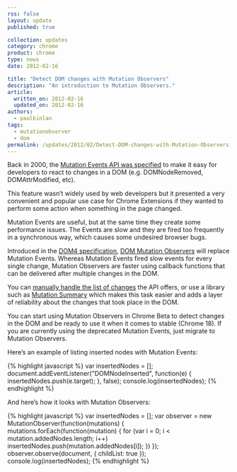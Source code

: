 ```yaml
---
rss: false
layout: update
published: true

collection: updates
category: chrome
product: chrome
type: news
date: 2012-02-16

title: "Detect DOM changes with Mutation Observers"
description: "An introduction to Mutation Observers."
article:
  written_on: 2012-02-16
  updated_on: 2012-02-16
authors:
  - paulkinlan
tags:
  - mutationobserver
  - dom
permalink: /updates/2012/02/Detect-DOM-changes-with-Mutation-Observers
---
```

Back in 2000, the [Mutation Events API was specified](http://www.w3.org/TR/DOM-Level-2-Events/events.html#Events-eventgroupings-mutationevents) to make it easy for developers to react to changes in a DOM (e.g. DOMNodeRemoved, DOMAttrModified, etc).

This feature wasn’t widely used by web developers but it presented a very convenient and popular use case for Chrome Extensions if they wanted to perform some action when something in the page changed.

Mutation Events are useful, but at the same time they create some performance issues. The Events are slow and they are fired too frequently in a synchronous way, which causes some undesired browser bugs.

Introduced in the [DOM4 specification](http://www.w3.org/TR/dom/), [DOM Mutation Observers](http://www.w3.org/TR/dom/#mutation-observers) will replace Mutation Events. Whereas Mutation Events fired slow events for every single change, Mutation Observers are faster using callback functions that can be delivered after multiple changes in the DOM.

You can [manually handle the list of changes](http://www.w3.org/TR/dom/#mutationrecord) the API offers, or use a library such as [Mutation Summary](https://code.google.com/p/mutation-summary/) which makes this task easier and adds a layer of reliability about the changes that took place in the DOM.

You can start using Mutation Observers in Chrome Beta to detect changes in the DOM and be ready to use it when it comes to stable (Chrome 18). If you are currently using  the deprecated Mutation Events, just migrate to Mutation Observers.

Here’s an example of listing inserted nodes with Mutation Events:

{% highlight javascript %}
var insertedNodes = [];
document.addEventListener("DOMNodeInserted", function(e) {
  insertedNodes.push(e.target);
}, false);
console.log(insertedNodes);
{% endhighlight %}

And here’s how it looks with Mutation Observers:

{% highlight javascript %}
var insertedNodes = [];
var observer = new MutationObserver(function(mutations) {
 mutations.forEach(function(mutation) {
   for (var i = 0; i < mutation.addedNodes.length; i++)
     insertedNodes.push(mutation.addedNodes[i]);
 })
});
observer.observe(document, { childList: true });
console.log(insertedNodes);
{% endhighlight %}
